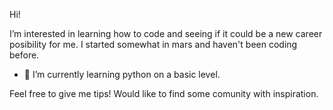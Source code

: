 Hi! 

I’m interested in learning how to code and seeing if it could be a new career posibility for me.
I started somewhat in mars and haven't been coding before. 

- 🌱 I’m currently learning python on a basic level.

Feel free to give me tips! Would like to find some comunity with inspiration.
<!---
Bubbelbad/Bubbelbad is a ✨ special ✨ repository because its `README.md` (this file) appears on your GitHub profile.
You can click the Preview link to take a look at your changes.
--->
